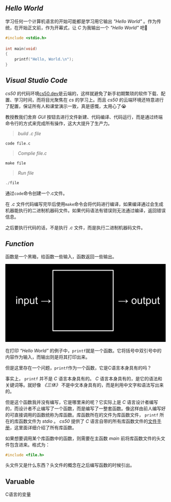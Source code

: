 ## *Hello World*

学习任何一个计算机语言的开始可能都是学习用它输出 *"Hello World"* 。作为传统，在开始正文前，作为开幕式，让 *C* 为我输出一个 *"Hello World"* 吧:wave:

``` C 
#include <stdio.h>

int main(void)
{
	printf("Hello, World.\n");
}	
```


## *Visual Studio Code*

 *cs50* 的代码环境[cs50.dev](https://cs50.dev/)是云端的，这样就避免了新手初期繁琐的软件下载、配置、学习时间，而将目光聚焦在 *cs* 的学习上。而且 *cs50* 的云端环境还特意进行了配置，保证所有人和课堂演示一致，真是感慨，太用心了:sob:

教授教我们舍弃 *GUI* 按钮去进行文件新建、代码编译、代码运行，而是通过终端命令行的方式来完成所有操作，这大大提升了生产力。

>  *build .c file* 

``` C
code file.c
```

> *Complie file.c*

```C
make file
```

> *Run file*

``` C
./file
```

通过`code`命令创建一个.c文件。

在 *.c* 文件代码编写完毕后使用`make`命令会将代码进行编译，如果编译通过会生成机器能执行的二进制机器码文件。如果代码语法有错误则无法通过编译，返回错误信息。

之后要执行代码的话，不是执行 *.c* 文件，而是执行二进制机器码文件。


## *Function*

函数是一个黑箱，给函数一些输入，函数返回一些输出。

![pic](https://github.com/WBlackhole/CS50_note/raw/master/pic/cs50Week0Slide38.png)

在打印 *“Hello World”* 的例子中，`printf`就是一个函数。它将括号中双引号中的内容作为输入，而输出则是将其打印出来。

但是这里存在一个问题，`printf`作为一个函数，它是C语言本身具有的吗？

事实上， `printf` 并不是 *C* 语言本身具有的。 *C* 语言本身具有的，是它的语法和关键词等。就好像 *《三体》* 不是中文本身具有的，而是利用中文字和语法写出来的。

但是这个函数我并没有编写，它是哪里来的呢？它实际上是 *C* 语言设计者编写的，而设计者不止编写了一个函数，而是编写了一整套函数。像这样由前人编写好的可直接调用的函数统称为库函数。库函数所在的文件为库函数文件， `printf` 所在的库函数文件为 *stdio* 。 *cs50* 提供了 *C* 语言自带的所有库函数文件的[文件手册](https://manual.cs50.io/)，这里面详细介绍了所有库函数。

如果想要调用某个库函数中的函数，则需要在主函数 *main* 前将库函数文件的头文件包含进来。格式为：

``` C
#include <file.h>
```

头文件又是什么东西？头文件的概念在之后编写函数的时候引出。


## Varuable

C语言的变量



